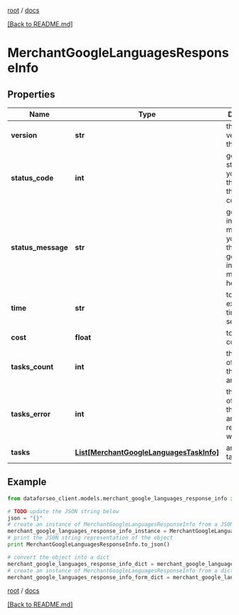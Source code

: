 [root](./../ "root") / [docs](./ "docs")

[[Back to README.md]](./../README.md "[Back to README.md]")

# MerchantGoogleLanguagesResponseInfo

## Properties

Name | Type | Description | Notes
------------ | ------------- | ------------- | -------------
**version** | **str** | the current version of the API | [optional]
**status_code** | **int** | general status code you can find the full list of the response codes here | [optional]
**status_message** | **str** | general informational message you can find the full list of general informational messages here | [optional]
**time** | **str** | total execution time, seconds | [optional]
**cost** | **float** | total tasks cost, USD | [optional]
**tasks_count** | **int** | the number of tasks in the tasks array | [optional]
**tasks_error** | **int** | the number of tasks in the tasks array returned with an error | [optional]
**tasks** | [**List[MerchantGoogleLanguagesTaskInfo]**](MerchantGoogleLanguagesTaskInfo.md) | array of tasks | [optional]

## Example

```python
from dataforseo_client.models.merchant_google_languages_response_info import MerchantGoogleLanguagesResponseInfo

# TODO update the JSON string below
json = "{}"
# create an instance of MerchantGoogleLanguagesResponseInfo from a JSON string
merchant_google_languages_response_info_instance = MerchantGoogleLanguagesResponseInfo.from_json(json)
# print the JSON string representation of the object
print MerchantGoogleLanguagesResponseInfo.to_json()

# convert the object into a dict
merchant_google_languages_response_info_dict = merchant_google_languages_response_info_instance.to_dict()
# create an instance of MerchantGoogleLanguagesResponseInfo from a dict
merchant_google_languages_response_info_form_dict = merchant_google_languages_response_info.from_dict(merchant_google_languages_response_info_dict)
```

  

[root](./../ "root") / [docs](./ "docs")

[[Back to README.md]](./../README.md "[Back to README.md]")